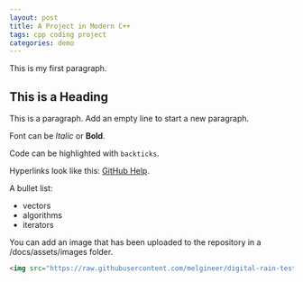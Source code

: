 ```yaml
---
layout: post
title: A Project in Modern C++
tags: cpp coding project
categories: demo
---
```


This is my first paragraph.

## This is a Heading

This is a paragraph. Add an empty line to start a new paragraph.

Font can be *Italic* or **Bold**.

Code can be highlighted with `backticks`.

Hyperlinks look like this: [GitHub Help](https://help.github.com/).

A bullet list:

- vectors
- algorithms
- iterators

You can add an image that has been uploaded to the repository in a /docs/assets/images folder.

```html
<img src="https://raw.githubusercontent.com/melgineer/digital-rain-test-cpp/main/docs/assets/images/DigitalRainDev1.png" width="400" height="300">
